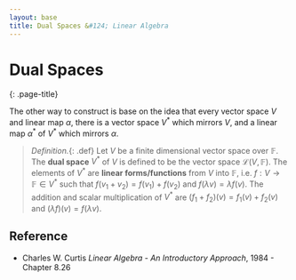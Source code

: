 ```yaml
---
layout: base
title: Dual Spaces &#124; Linear Algebra
---
```


# Dual Spaces
{: .page-title}

The other way to construct is base on the idea that every vector space $V$ and linear map $\alpha$,
there is a vector space $V^\ast$ which mirrors $V$, and a linear map $\alpha^\ast$ of $V^\ast$ which mirrors $\alpha$.

> *Definition.*{: .def}
> Let $V$ be a finite dimensional vector space over $\mathbb{F}$.
> The **dual space** $V^\ast$ of $V$ is defined to be the vector space $\mathcal{L}(V, \mathbb{F})$.
> The elements of $V^\ast$ are **linear forms/functions** from $V$ into $\mathbb{F}$,
> i.e. $f: V \to \mathbb{F} \in V^\ast$ such that $f(v_1 + v_2) = f(v_1) + f(v_2)$ and $f(\lambda v) = \lambda f(v)$.
> The addition and scalar multiplication of $V^\ast$ are $(f_1 + f_2)(v) = f_1(v) + f_2(v)$ and $(\lambda f)(v) = f(\lambda v)$.

## Reference

* Charles W. Curtis _Linear Algebra - An Introductory Approach_, 1984 - Chapter 8.26

